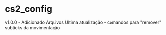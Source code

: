 # cs2_config

v1.0.0 - Adicionado Arquivos
Ultima atualização - comandos para "remover" subticks da movimentação